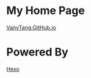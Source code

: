 # My Home Page
[VanyTang.GitHub.io](http://vanytang.github.io)

# Powered By
[Hexo](http://hexo.io)
